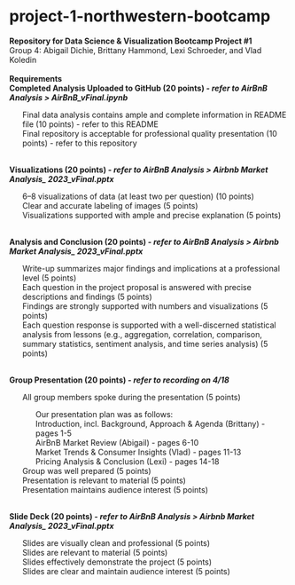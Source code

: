 # project-1-northwestern-bootcamp
<b>Repository for Data Science &amp; Visualization Bootcamp Project #1</b>
<br> Group 4: Abigail Dichie, Brittany Hammond, Lexi Schroeder, and Vlad Koledin
<br>
<br>
<b>Requirements</b><br>
<b>Completed Analysis Uploaded to GitHub (20 points)<i> - refer to AirBnB Analysis > AirBnB_vFinal.ipynb</i></b>
<ul>Final data analysis contains ample and complete information in README file (10 points) - refer to this README<br>
  Final repository is acceptable for professional quality presentation (10 points) - refer to this repository </ul>
<br>
<b>Visualizations (20 points)<i> - refer to AirBnB Analysis > Airbnb Market Analysis_ 2023_vFinal.pptx</i></b><br>
<ul>6–8 visualizations of data (at least two per question) (10 points)
<br>Clear and accurate labeling of images (5 points)
<br>Visualizations supported with ample and precise explanation (5 points)</ul>
<br>
<b>Analysis and Conclusion (20 points)<i> - refer to AirBnB Analysis > Airbnb Market Analysis_ 2023_vFinal.pptx</i></b><br>
<ul>Write-up summarizes major findings and implications at a professional level (5 points)<br>
Each question in the project proposal is answered with precise descriptions and findings (5 points)<br>
Findings are strongly supported with numbers and visualizations (5 points)<br>
Each question response is supported with a well-discerned statistical analysis from lessons (e.g., aggregation, correlation, comparison, summary statistics, sentiment analysis, and time series analysis) (5 points)</ul>
<br>
<b>Group Presentation (20 points)<i> - refer to recording on 4/18</i></b>
<ul>All group members spoke during the presentation (5 points)<br>
  <ul>Our presentation plan was as follows:<br>
  Introduction, incl. Background, Approach & Agenda (Brittany) - pages 1-5<br>
  AirBnB Market Review (Abigail) - pages 6-10<br>
  Market Trends & Consumer Insights (Vlad) - pages 11-13<br>
  Pricing Analysis & Conclusion (Lexi) - pages 14-18<br></ul>
  Group was well prepared (5 points)<br>
  Presentation is relevant to material (5 points)<br>
  Presentation maintains audience interest (5 points)</ul>
<br>
<b>Slide Deck (20 points)<i> - refer to AirBnB Analysis > Airbnb Market Analysis_ 2023_vFinal.pptx</i></b>
<ul>Slides are visually clean and professional (5 points)<br>
Slides are relevant to material (5 points)<br>
Slides effectively demonstrate the project (5 points)<br>
Slides are clear and maintain audience interest (5 points)<br></ul>


